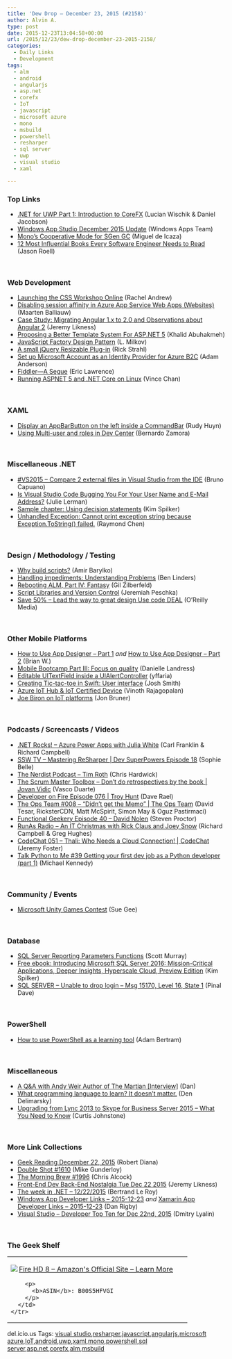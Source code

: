 ```yaml
---
title: 'Dew Drop – December 23, 2015 (#2158)'
author: Alvin A.
type: post
date: 2015-12-23T13:04:58+00:00
url: /2015/12/23/dew-drop-december-23-2015-2158/
categories:
  - Daily Links
  - Development
tags:
  - alm
  - android
  - angularjs
  - asp.net
  - corefx
  - IoT
  - javascript
  - microsoft azure
  - mono
  - msbuild
  - powershell
  - resharper
  - sql server
  - uwp
  - visual studio
  - xaml

---
```

### <a name="top"></a>Top Links

  * <a href="https://channel9.msdn.com/Blogs/dotnet/NET-for-UWP-Part-1-Introduction-to-CoreFX?WT.mc_id=DX_MVP4025064" target="_blank">.NET for UWP Part 1: Introduction to CoreFX</a> (Lucian Wischik & Daniel Jacobson)
  * <a href="https://blogs.windows.com/buildingapps/2015/12/22/windows-app-studio-december-2015-update/?WT.mc_id=DX_MVP4025064" target="_blank">Windows App Studio December 2015 Update</a> (Windows Apps Team)
  * <a href="http://tirania.org/blog/archive/2015/Dec-22.html" target="_blank">Mono&#8217;s Cooperative Mode for SGen GC</a> (Miguel de Icaza)
  * <a href="http://jasonroell.com/2015/03/16/12-most-infuential-books-every-software-engineer-needs-to-read/" target="_blank">12 Most Influential Books Every Software Engineer Needs to Read</a> (Jason Roell)

&nbsp;

### <a name="web"></a>Web Development

  * <a href="http://www.rachelandrew.co.uk/archives/2015/12/22/launching-the-css-workshop-online/" target="_blank">Launching the CSS Workshop Online</a> (Rachel Andrew)
  * <a href="http://blog.maartenballiauw.be/post/2015/12/23/disabling-session-affinity-in-azure-app-service-web-apps-websites.aspx" target="_blank">Disabling session affinity in Azure App Service Web Apps (Websites)</a> (Maarten Balliauw)
  * <a href="http://feedproxy.google.com/~r/CSharperImage/~3/vdfXgVy1Sp0/case-study-migrating-angular-1x-to-20.html" target="_blank">Case Study: Migrating Angular 1.x to 2.0 and Observations about Angular 2</a> (Jeremy Likness)
  * <a href="http://www.khalidabuhakmeh.com/proposing-a-better-template-system-for-asp-net-5" target="_blank">Proposing a Better Template System For ASP.NET 5</a> (Khalid Abuhakmeh)
  * <a href="http://www.shieldui.com/blogs/javascript-factory-design-pattern" target="_blank">JavaScript Factory Design Pattern</a> (L. Milkov)
  * <a href="http://feedproxy.google.com/~r/RickStrahl/~3/h05K2wiBz6s/A-small-jQuery-Resizable-Plugin" target="_blank">A small jQuery Resizable Plug-in</a> (Rick Strahl)
  * <a href="http://blog.falafel.com/set-up-microsoft-account-as-an-identity-provider-for-azure-b2c/" target="_blank">Set up Microsoft Account as an Identity Provider for Azure B2C</a> (Adam Anderson)
  * <a href="http://tracking.feedpress.it/link/10828/2217196" target="_blank">Fiddler—A Segue</a> (Eric Lawrence)
  * <a href="http://www.codeproject.com/Articles/1066465/Running-ASPNET-and-NET-Core-on-Linux" target="_blank">Running ASPNET 5 and .NET Core on Linux</a> (Vince Chan)

&nbsp;

### <a name="silverlight"></a>XAML

  * <a href="http://www.rudyhuyn.com/blog/2015/12/23/display-an-appbarbutton-on-the-left-side-of-a-commandbar/" target="_blank">Display an AppBarButton on the left inside a CommandBar</a> (Rudy Huyn)
  * <a href="http://blogs.windows.com/buildingapps/2015/12/22/using-multi-user-and-roles-in-dev-center/?WT.mc_id=DX_MVP4025064" target="_blank">Using Multi-user and roles in Dev Center</a> (Bernardo Zamora)

&nbsp;

### <a name="dotnet"></a>Miscellaneous .NET

  * <a href="http://feedproxy.google.com/~r/elbruno/~3/oB9DF3Sck_Y/" target="_blank">#VS2015 – Compare 2 external files in Visual Studio from the IDE</a> (Bruno Capuano)
  * <a href="http://thedatafarm.com/tools/is-visual-studio-code-bugging-you-for-your-user-name-and-e-mail-address/" target="_blank">Is Visual Studio Code Bugging You For Your User Name and E-Mail Address?</a> (Julie Lerman)
  * <a href="http://blogs.msdn.com/b/microsoft_press/archive/2015/12/22/sample-chapter-using-decision-statements.aspx?WT.mc_id=DX_MVP4025064" target="_blank">Sample chapter: Using decision statements</a> (Kim Spilker)
  * <a href="https://blogs.msdn.microsoft.com/oldnewthing/20151222-00/?p=92691" target="_blank">Unhandled Exception: Cannot print exception string because Exception.ToString() failed.</a> (Raymond Chen)

&nbsp;

### <a name="design"></a>Design / Methodology / Testing

  * <a href="http://feedproxy.google.com/~r/CanDevs/~3/uUh_zD2_xJs/why-build-scripts.aspx" target="_blank">Why build scripts?</a> (Amir Barylko)
  * <a href="http://www.benlinders.com/2015/handling-impediments-understanding-problems/" target="_blank">Handling impediments: Understanding Problems</a> (Ben Linders)
  * <a href="http://feedproxy.google.com/~r/gilzilberfeld/~3/9r5vn_vVKBw/rebooting-alm-part-iv-fantasy.html" target="_blank">Rebooting ALM, Part IV: Fantasy</a> (Gil Zilberfeld)
  * <a href="http://feedproxy.google.com/~r/facility9/~3/RzCZ_W3QjWg/" target="_blank">Script Libraries and Version Control</a> (Jeremiah Peschka)
  * <a href="http://feedproxy.google.com/~r/oreilly/news/~3/rRwjY0Ao1nw/leadership.do" target="_blank">Save 50% &#8211; Lead the way to great design Use code DEAL</a> (O&#8217;Reilly Media)

&nbsp;

### <a name="mobile"></a>Other Mobile Platforms

  * <a href="https://software.intel.com/en-us/videos/how-to-use-app-designer-part-1" target="_blank">How to Use App Designer &#8211; Part 1</a> _and_ <a href="https://software.intel.com/en-us/videos/how-to-use-app-designer-part-2" target="_blank">How to Use App Designer &#8211; Part 2</a> (Brian W.)
  * <a href="http://feedproxy.google.com/~r/GDBcode/~3/_RLadpwKjgI/mobile-bootcamp-part-iii-focus-on.html" target="_blank">Mobile Bootcamp Part III: Focus on quality</a> (Danielle Landress)
  * <a href="http://feedproxy.google.com/~r/iosdevblog/~3/8_qpYL9B4ls/" target="_blank">Editable UITextField inside a UIAlertController</a> (yffaria)
  * <a href="http://ijoshsmith.com/2015/12/22/creating-tic-tac-toe-in-swift-user-interface/" target="_blank">Creating Tic-tac-toe in Swift: User interface</a> (Josh Smith)
  * <a href="http://vinoth-vinothblog.blogspot.com/2015/12/azure-iot-hub-iot-certified-device.html" target="_blank">Azure IoT Hub & IoT Certified Device</a> (Vinoth Rajagopalan)
  * <a href="http://feedproxy.google.com/~r/oreilly/news/~3/BoRsV_jeQKE/joe-biron-on-iot-platforms.html" target="_blank">Joe Biron on IoT platforms</a> (Jon Bruner)

&nbsp;

### <a name="podcasts"></a>Podcasts / Screencasts / Videos

  * <a href="http://www.dotnetrocks.com/default.aspx?ShowNum=1234" target="_blank">.NET Rocks! &#8211; Azure Power Apps with Julia White</a> (Carl Franklin & Richard Campbell)
  * <a href="http://tv.ssw.com/6593/mastering-resharper-dev-superpowers-episode-18" target="_blank">SSW TV &#8211; Mastering ReSharper | Dev SuperPowers Episode 18</a> (Sophie Belle)
  * <a href="http://nerdist.libsyn.com/tim-roth" target="_blank">The Nerdist Podcast &#8211; Tim Roth</a> (Chris Hardwick)
  * <a href="http://scrummastertoolbox.libsyn.com/dont-do-retrospectives-by-the-book-jovan-vidic" target="_blank">The Scrum Master Toolbox &#8211; Don’t do retrospectives by the book | Jovan Vidic</a> (Vasco Duarte)
  * <a href="http://feedproxy.google.com/~r/developeronfire/~3/QRcy7yneb_M/troy-hunt" target="_blank">Developer on Fire Episode 076 | Troy Hunt</a> (Dave Rael)
  * <a href="https://channel9.msdn.com/Shows/The-Ops-Team/The-Ops-Team-008-Didnt-get-the-Memo?WT.mc_id=DX_MVP4025064" target="_blank">The Ops Team #008 &#8211; &#8220;Didn&#8217;t get the Memo&#8221; | The Ops Team</a> (David Tesar, RicksterCDN, Matt McSpirit, Simon May & Oguz Pastirmaci)
  * <a href="https://www.functionalgeekery.com/episode-40-david-nolen/" target="_blank">Functional Geekery Episode 40 – David Nolen</a> (Steven Proctor)
  * <a href="http://feedproxy.google.com/~r/RunaAsRadioWma/~3/AfMRxfHGsSk/default.aspx" target="_blank">RunAs Radio &#8211; An IT Christmas with Rick Claus and Joey Snow</a> (Richard Campbell & Greg Hughes)
  * <a href="https://channel9.msdn.com/Shows/codechat/051?WT.mc_id=DX_MVP4025064" target="_blank">CodeChat 051 &#8211; Thali: Who Needs a Cloud Connection! | CodeChat</a> (Jeremy Foster)
  * <a href="http://talkpython.fm/episodes/show/39" target="_blank">Talk Python to Me #39 Getting your first dev job as a Python developer (part 1)</a> (Michael Kennedy)

&nbsp;

### <a name="events"></a>Community / Events

  * <a href="http://www.i-programmer.info/news/204-challenges/9283-microsoft-unity-games-contest.html" target="_blank">Microsoft Unity Games Contest</a> (Sue Gee)

&nbsp;

### <a name="sql"></a>Database

  * <a href="http://feedproxy.google.com/~r/MSSQLTips-LatestSqlServerTips/~3/L46J4c2Dvfk/tip.asp" target="_blank">SQL Server Reporting Parameters Functions</a> (Scott Murray)
  * <a href="http://blogs.msdn.com/b/microsoft_press/archive/2015/12/22/free-ebook-introducing-microsoft-sql-server-2016-mission-critical-applications-deeper-insights-hyperscale-cloud-preview-edition.aspx?WT.mc_id=DX_MVP4025064" target="_blank">Free ebook: Introducing Microsoft SQL Server 2016: Mission-Critical Applications, Deeper Insights, Hyperscale Cloud, Preview Edition</a> (Kim Spilker)
  * <a href="http://blog.sqlauthority.com/2015/12/23/sql-server-unable-to-drop-login-msg-15170-level-16-state-1/" target="_blank">SQL SERVER – Unable to drop login – Msg 15170, Level 16, State 1</a> (Pinal Dave)

&nbsp;

### <a name="ps"></a>PowerShell

  * <a href="http://blog.pluralsight.com/powershell-command-tips" target="_blank">How to use PowerShell as a learning tool</a> (Adam Bertram)

&nbsp;

### <a name="misc"></a>Miscellaneous

  * <a href="http://www.geekadelphia.com/2015/12/22/a-qa-with-andy-weir-author-of-the-martian-interview/" target="_blank">A Q&A with Andy Weir Author of The Martian [Interview]</a> (Dan)
  * <a href="http://www.dennisdel.com/?p=351" target="_blank">What programming language to learn? It doesn’t matter.</a> (Den Delimarsky)
  * <a href="https://blogs.msdn.microsoft.com/mvpawardprogram/2015/12/22/upgrading-from-lync-2013-to-skype-for-business-server-2015-what-you-need-to-know/" target="_blank">Upgrading from Lync 2013 to Skype for Business Server 2015 – What You Need to Know</a> (Curtis Johnstone)

&nbsp;

### <a name="links"></a>More Link Collections

  * <a href="http://feeds.regulargeek.com/~r/RegularGeek/~3/pdM51-YJXFw/" target="_blank">Geek Reading December 22, 2015</a> (Robert Diana)
  * <a href="http://afreshcup.com/home/2015/12/22/double-shot-1610.html" target="_blank">Double Shot #1610</a> (Mike Gunderloy)
  * <a href="http://feedproxy.google.com/~r/ReflectivePerspective/~3/uEj1HOAJDAw/" target="_blank">The Morning Brew #1996</a> (Chris Alcock)
  * <a href="http://feedproxy.google.com/~r/CSharperImage/~3/K4Vso9PvHoo/front-end-dev-back-end-nostalgia-tue.html" target="_blank">Front-End Dev Back-End Nostalgia Tue Dec 22 2015</a> (Jeremy Likness)
  * <a href="http://blogs.msdn.com/b/dotnet/archive/2015/12/22/the-week-in-net-12-22-2015.aspx?WT.mc_id=DX_MVP4025064" target="_blank">The week in .NET &#8211; 12/22/2015</a> (Bertrand Le Roy)
  * <a href="http://windowsappdev.com/2015/12/windows-app-developer-links-2015-12-23/" target="_blank">Windows App Developer Links &#8211; 2015-12-23</a> _and_ <a href="http://allaboutxamarin.com/2015/12/xamarin-app-developer-links-2015-12-23/" target="_blank">Xamarin App Developer Links &#8211; 2015-12-23</a> (Dan Rigby)
  * <a href="http://www.lyalin.com/2015/12/22/visual-studio-developer-top-ten-for-dec-22nd-2015/" target="_blank">Visual Studio – Developer Top Ten for Dec 22nd, 2015</a> (Dmitry Lyalin)

&nbsp;

### <a name="shelf"></a>The Geek Shelf

<div id="scid:7dc1bd33-94bd-46fd-a20b-0131235bcd47:bfcc384a-8381-48b6-8fa3-e59881cecb4c" class="wlWriterEditableSmartContent" style="float: none; padding-bottom: 0px; padding-top: 0px; padding-left: 0px; margin: 0px; display: inline; padding-right: 0px">
  <table cellspacing="0" cellpadding="2" width="400" border="0" unselectable="on">
    <tr>
      <td valign="top" width="400">
        <p>
          <a title="Fire HD 8 - Amazon&#39;s Official Site - Learn More" href="http://www.amazon.com/exec/obidos/ASIN/B00S5HFVGI/amavin-20"><img data-recalc-dims="1" decoding="async" src="https://i0.wp.com/images.amazon.com/images/P/B00S5HFVGI.01.MZZZZZZZ.jpg?w=660" border="0" align="left" style="float:left" />Fire HD 8 &#8211; Amazon's Official Site &#8211; Learn More</a>
        </p>
        
        <p>
          <b>ASIN</b>: B00S5HFVGI
        </p>
      </td>
    </tr>
  </table>
</div>

<div id="scid:0767317B-992E-4b12-91E0-4F059A8CECA8:0c122d3a-6cd2-41fe-9809-59b854e7457b" class="wlWriterEditableSmartContent" style="float: none; padding-bottom: 0px; padding-top: 0px; padding-left: 0px; margin: 0px; display: inline; padding-right: 0px">
  del.icio.us Tags: <a href="http://del.icio.us/popular/visual+studio" rel="tag">visual studio</a>,<a href="http://del.icio.us/popular/resharper" rel="tag">resharper</a>,<a href="http://del.icio.us/popular/javascript" rel="tag">javascript</a>,<a href="http://del.icio.us/popular/angularjs" rel="tag">angularjs</a>,<a href="http://del.icio.us/popular/microsoft+azure" rel="tag">microsoft azure</a>,<a href="http://del.icio.us/popular/IoT" rel="tag">IoT</a>,<a href="http://del.icio.us/popular/android" rel="tag">android</a>,<a href="http://del.icio.us/popular/uwp" rel="tag">uwp</a>,<a href="http://del.icio.us/popular/xaml" rel="tag">xaml</a>,<a href="http://del.icio.us/popular/mono" rel="tag">mono</a>,<a href="http://del.icio.us/popular/powershell" rel="tag">powershell</a>,<a href="http://del.icio.us/popular/sql+server" rel="tag">sql server</a>,<a href="http://del.icio.us/popular/asp.net" rel="tag">asp.net</a>,<a href="http://del.icio.us/popular/corefx" rel="tag">corefx</a>,<a href="http://del.icio.us/popular/alm" rel="tag">alm</a>,<a href="http://del.icio.us/popular/msbuild" rel="tag">msbuild</a>
</div>